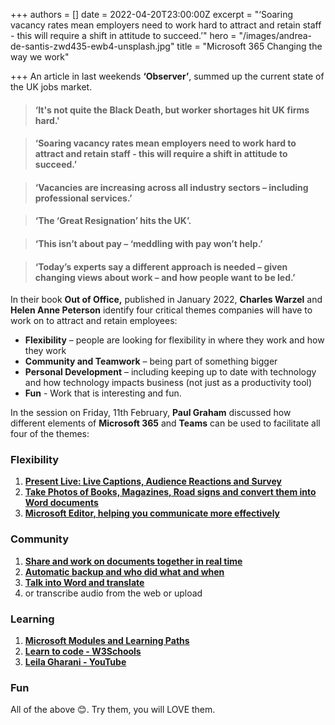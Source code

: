 +++
authors = []
date = 2022-04-20T23:00:00Z
excerpt = "‘Soaring vacancy rates mean employers need to work hard to attract and retain staff - this will require a shift in attitude to succeed.’"
hero = "/images/andrea-de-santis-zwd435-ewb4-unsplash.jpg"
title = "Microsoft 365 Changing the way we work"

+++
An article in last weekends **‘Observer’**, summed up the current state of the UK jobs market.

> #### ‘It's not quite the Black Death, but worker shortages hit UK firms hard.'

> #### ‘Soaring vacancy rates mean employers need to work hard to attract and retain staff - this will require a shift in attitude to succeed.’

> #### ‘Vacancies are increasing across all industry sectors – including professional services.’

> #### ‘The ‘Great Resignation’ hits the UK’.

> #### ‘This isn’t about pay – ‘meddling with pay won’t help.’

> #### ‘Today’s experts say a different approach is needed – given changing views about work – and how people want to be led.’

In their book **Out of Office,** published in January 2022, **Charles Warzel** and **Helen Anne Peterson** identify four critical themes companies will have to work on to attract and retain employees:

* **Flexibility** – people are looking for flexibility in where they work and how they work
* **Community and Teamwork** – being part of something bigger
* **Personal Development** – including keeping up to date with technology and how technology impacts business (not just as a productivity tool)
* **Fun** - Work that is interesting and fun.

In the session on Friday, 11th February, **Paul Graham** discussed how different elements of **Microsoft 365** and **Teams** can be used to facilitate all four of the themes:

### Flexibility

1. [**Present Live: Live Captions, Audience Reactions and Survey**](https://support.microsoft.com/en-gb/office/present-live-engage-your-audience-with-live-presentations-039aa2cc-67fa-4fb5-9677-46ed8a060c8c#:\~:text=With%20Live%20Presentations%20in%20PowerPoint%2C%20audience%20members%20can,presenter%2C%20and%20navigate%20back%20to%20review%20previous%20slides.)
2. [**Take Photos of Books, Magazines, Road signs and convert them into Word documents**](https://support.microsoft.com/en-gb/office/microsoft-lens-for-android-ec124207-0049-4201-afaf-b5874a8e6f2b)
3. [**Microsoft Editor, helping you communicate more effectively**](https://www.microsoft.com/en-gb/microsoft-365/microsoft-editor)

### Community

1. [**Share and work on documents together in real time**](https://support.microsoft.com/en-us/office/share-and-collaborate-with-word-for-the-web-6576e645-fd66-4a9a-9472-0e5ad4605a1b#:\~:text=1%20Share%20and%20collaborate%20with%20Word%20for%20the,5%20Add%20a%20message%20%28optional%29.%206%20Select%20Send.)
2. [**Automatic backup and who did what and when**](https://support.microsoft.com/en-us/office/use-versioning-with-word-46b4d23f-b032-4837-94ab-746de8fbe6ec)
3. [**Talk into Word and translate**](https://support.microsoft.com/en-gb/office/dictate-your-documents-in-word-3876e05f-3fcc-418f-b8ab-db7ce0d11d3c)
4. or transcribe audio from the web or upload

### Learning

1. [**Microsoft Modules and Learning Paths**](https://docs.microsoft.com/en-us/learn/browse/)
2. [**Learn to code - W3Schools**](https://www.w3schools.com/)
3. [**Leila Gharani - YouTube**](https://www.youtube.com/channel/UCJtUOos_MwJa_Ewii-R3cJA)

### Fun

All of the above 😊. Try them, you will LOVE them.